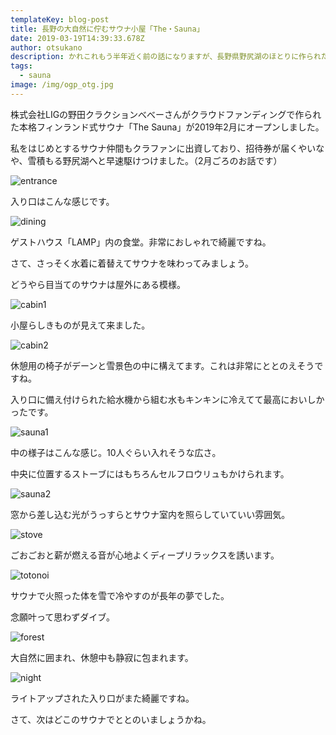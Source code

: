 ```yaml
---
templateKey: blog-post
title: 長野の大自然に佇むサウナ小屋「The・Sauna」
date: 2019-03-19T14:39:33.678Z
author: otsukano
description: かれこれもう半年近く前の話になりますが、長野県野尻湖のほとりに作られた本格フィンランド式サウナ「The Sauna」に行ってきました。
tags:
  - sauna
image: /img/ogp_otg.jpg
---
```

株式会社LIGの野田クラクションべべーさんがクラウドファンディングで作られた本格フィンランド式サウナ「The Sauna」が2019年2月にオープンしました。

私をはじめとするサウナ仲間もクラファンに出資しており、招待券が届くやいなや、雪積もる野尻湖へと早速駆けつけました。（2月ごろのお話です）

![entrance](/img/img_2481.jpg)

入り口はこんな感じです。

![dining](/img/img_2484.jpg)

ゲストハウス「LAMP」内の食堂。非常におしゃれで綺麗ですね。

さて、さっそく水着に着替えてサウナを味わってみましょう。

どうやら目当てのサウナは屋外にある模様。

![cabin1](/img/img_2489.jpg)

小屋らしきものが見えて来ました。

![cabin2](/img/img_2490.jpg)

休憩用の椅子がデーンと雪景色の中に構えてます。これは非常にととのえそうですね。

入り口に備え付けられた給水機から組む水もキンキンに冷えてて最高においしかったです。

![sauna1](/img/img_2491.jpg)

中の様子はこんな感じ。10人ぐらい入れそうな広さ。

中央に位置するストーブにはもちろんセルフロウリュもかけられます。

![sauna2](/img/img_2492.jpg)

窓から差し込む光がうっすらとサウナ室内を照らしていていい雰囲気。

![stove](/img/cb5a26e9bf8a618bfe3b9e6f36a49975f_20432736_190722_0112.jpg)

ごおごおと薪が燃える音が心地よくディープリラックスを誘います。

![totonoi](/img/cb5a26e9bf8a618bfe3b9e6f36a49975f_20432736_190722_0103.jpg)

サウナで火照った体を雪で冷やすのが長年の夢でした。

念願叶って思わずダイブ。

![forest](/img/cb5a26e9bf8a618bfe3b9e6f36a49975f_20432736_190722_0096.jpg)

大自然に囲まれ、休憩中も静寂に包まれます。

![night](/img/img_2497.jpg)

ライトアップされた入り口がまた綺麗ですね。

さて、次はどこのサウナでととのいましょうかね。
